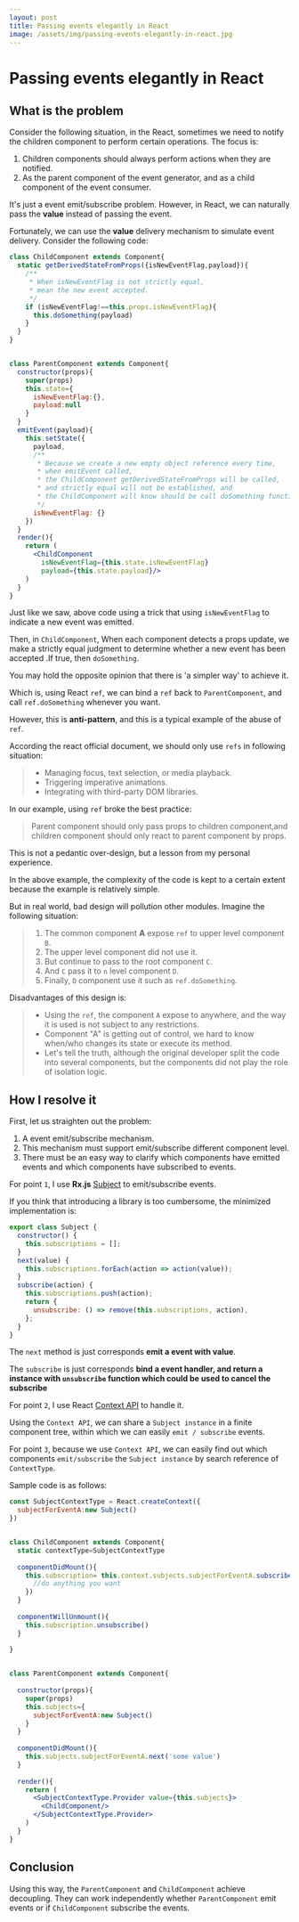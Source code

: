 ```yaml
---
layout: post
title: Passing events elegantly in React
image: /assets/img/passing-events-elegantly-in-react.jpg
---
```


# Passing events elegantly in React


## What is the problem
Consider the following situation, in the React, sometimes we need to notify the children component to perform certain operations.
The focus is:
1. Children components should always perform actions when they are notified.
2. As the parent component of the event generator, and as a child component of the event consumer.

It's just a event emit/subscribe problem.
However, in React, we can naturally pass the **value** instead of passing the event.

Fortunately, we can use the **value** delivery mechanism to simulate event delivery.
Consider the following code:
```jsx
class ChildComponent extends Component{
  static getDerivedStateFromProps({isNewEventFlag,payload}){
    /**
     * When isNewEventFlag is not strictly equal,
     * mean the new event accepted.
     */
    if (isNewEventFlag!==this.props.isNewEventFlag){
      this.doSomething(payload)
    }
  }
}


class ParentComponent extends Component{
  constructor(props){
    super(props)
    this.state={
      isNewEventFlag:{},
      payload:null
    }
  }
  emitEvent(payload){
    this.setState({
      payload,
      /**
       * Because we create a new empty object reference every time,
       * when emitEvent called,
       * the ChildComponent getDerivedStateFromProps will be called,
       * and strictly equal will not be established, and
       * the ChildComponent will know should be call doSomething function.
       */
      isNewEventFlag: {}
    })
  }
  render(){
    return (
      <ChildComponent
        isNewEventFlag={this.state.isNewEventFlag}
        payload={this.state.payload}/>
    )
  }
}
```
Just like we saw, above code using a trick that using `isNewEventFlag`  to indicate a new event was emitted.

Then, in `ChildComponent`, When each component detects a props update,
we make a strictly equal judgment to determine whether a new event has been accepted
.If true, then `doSomething`.

You may hold the opposite opinion that there is 'a simpler way' to achieve it.

Which is, using React `ref`,  we can bind a `ref` back to `ParentComponent`,
and call `ref.doSomething` whenever you want.

However, this is **anti-pattern**, and this is a typical example of the abuse of `ref`.

According the react official document, we should only use `refs` in following situation:

> - Managing focus, text selection, or media playback.
> - Triggering imperative animations.
> - Integrating with third-party DOM libraries.

In our example, using `ref` broke the best practice:

> Parent component should only pass props to children component,and
> children component should only react to parent component by props.

This is not a pedantic over-design, but a lesson from my personal experience.

In the above example, the complexity of the code is kept to a certain extent 
because the example is relatively simple.

But in real world, bad design will pollution other modules.
Imagine the following situation:
> 1. The common component **A** expose `ref`  to upper level component `B`.
> 2. The upper level component did not use it.
> 3. But continue to pass to the root component `C`.
> 4. And `C` pass it to `n` level component `D`.
> 5. Finally, `D` component use it such as `ref.doSomething`.

Disadvantages of this design is: 
> - Using the `ref`, the component `A` expose to anywhere, 
and the way it is used is not subject to any restrictions.
> - Component "A" is getting out of control, we hard to know when/who changes its state or execute its method.
> - Let's tell the truth, although the original developer split the code into several components, 
but the components did not play the role of isolation logic.

## How I resolve it

First, let us straighten out the problem:
1. A event emit/subscribe mechanism.
2. This mechanism must support emit/subscribe different component level.
3. There must be an easy way to clarify which components have emitted events and which components have subscribed to events.

For point `1`, I use **Rx.js** [Subject](https://github.com/ReactiveX/rxjs/blob/master/doc/subject.md) to emit/subscribe events.

If you think that introducing a library is too cumbersome, the minimized implementation is:
```js
export class Subject {
  constructor() {
    this.subscriptions = [];
  }
  next(value) {
    this.subscriptions.forEach(action => action(value));
  }
  subscribe(action) {
    this.subscriptions.push(action);
    return {
      unsubscribe: () => remove(this.subscriptions, action),
    };
  }
}
```
The `next` method is just corresponds **emit a event with value**.

The `subscribe` is just corresponds **bind a event handler, and return a instance with `unsubscribe` function which could be used to cancel the subscribe**
 
For point `2`, I use React [Context API](https://reactjs.org/docs/context.html) to handle it.

Using the `Context API`, we can share a `Subject instance` in a finite component tree, within which we can easily `emit / subscribe` events.

For point `3`, because we use `Context API`, we can easily find out which components `emit/subscribe` the `Subject instance` by search reference of `ContextType`.

Sample code is as follows:
```jsx
const SubjectContextType = React.createContext({
  subjectForEventA:new Subject()
})


class ChildComponent extends Component{
  static contextType=SubjectContextType
  
  componentDidMount(){
    this.subscription= this.context.subjects.subjectForEventA.subscribe(()=>{
      //do anything you want
    })
  }
  
  componentWillUnmount(){
    this.subscription.unsubscribe()
  }
  
}


class ParentComponent extends Component{
  
  constructor(props){
    super(props)
    this.subjects={
      subjectForEventA:new Subject()
    }
  }
  
  componentDidMount(){
    this.subjects.subjectForEventA.next('some value')
  }
  
  render(){
    return (
      <SubjectContextType.Provider value={this.subjects}>
        <ChildComponent/>
      </SubjectContextType.Provider>
    )
  }
}
```

## Conclusion
Using this way, the `ParentComponent` and `ChildComponent` achieve decoupling.
They can work independently whether `ParentComponent` emit events or if `ChildComponent` subscribe the events. 